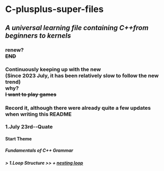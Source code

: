 # C-plusplus-super-files
## ***A universal learning file containing C++from beginners to kernels***
### renew?<br/>**~~END~~**<br/>
### Continuously keeping up with the new<br/>**(Since 2023 July, it has been relatively slow to follow the new trend)<br/>why?<br/>~~I want to play games~~<br/>**
### Record it, although there were already quite a few updates when writing this README<br/><br/>1.July 23rd--Quate
#### Start Theme<br/>
##### Fundamentals of C++ Grammar<br/>
##### > 1.Loop Structure >> + [nesting loop](https://github.com/super-yjt/My--C-plusplus-super-files/blob/main/Loop%20Structure/nesting%20loop.cpp)
